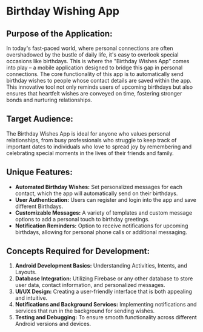 # Birthday Wishing App

## Purpose of the Application:
In today's fast-paced world, where personal connections are often overshadowed by the bustle of daily life, it's easy to overlook special occasions like birthdays. This is where the "Birthday Wishes App" comes into play – a mobile application designed to bridge this gap in personal connections. The core functionality of this app is to automatically send birthday wishes to people whose contact details are saved within the app. This innovative tool not only reminds users of upcoming birthdays but also ensures that heartfelt wishes are conveyed on time, fostering stronger bonds and nurturing relationships.

## Target Audience:
The Birthday Wishes App is ideal for anyone who values personal relationships, from busy professionals who struggle to keep track of important dates to individuals who love to spread joy by remembering and celebrating special moments in the lives of their friends and family.

## Unique Features:
- **Automated Birthday Wishes:** Set personalized messages for each contact, which the app will automatically send on their birthdays.
- **User Authentication:** Users can register and login into the app and save different Birthdays.
- **Customizable Messages:** A variety of templates and custom message options to add a personal touch to birthday greetings.
- **Notification Reminders:** Option to receive notifications for upcoming birthdays, allowing for personal phone calls or additional messaging.

## Concepts Required for Development:
1.	**Android Development Basics:** Understanding Activities, Intents, and Layouts.
2.	**Database Integration:** Utilizing Firebase or any other database to store user data, contact information, and personalized messages.
3.	**UI/UX Design:** Creating a user-friendly interface that is both appealing and intuitive.
4.	**Notifications and Background Services:** Implementing notifications and services that run in the background for sending wishes.
5.	**Testing and Debugging:** To ensure smooth functionality across different Android versions and devices.
